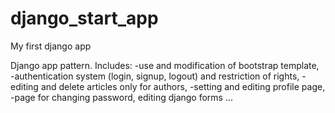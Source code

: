 # django_start_app
My first django app

Django app pattern. 
Includes:
-use and modification of bootstrap template, 
-authentication system (login, signup, logout) and restriction of rights,
-editing and delete articles only for authors, 
-setting and editing profile page, 
-page for changing password, editing django forms ...
